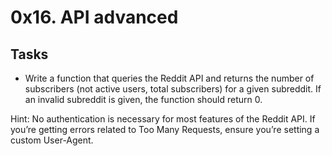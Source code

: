 # 0x16. API advanced

## Tasks

* Write a function that queries the Reddit API and returns the number of 
subscribers (not active users, total subscribers) for a given subreddit. 
If an invalid subreddit is given, the function should return 0.

Hint: No authentication is necessary for most features of the Reddit API. 
If you’re getting errors related to Too Many Requests, ensure you’re 
setting a custom User-Agent.

